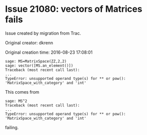 # Issue 21080: vectors of Matrices fails

Issue created by migration from Trac.

Original creator: dkrenn

Original creation time: 2016-08-23 17:08:01


```
sage: MS=MatrixSpace(ZZ,2,2)
sage: vector([MS.an_element()])
Traceback (most recent call last):
...
TypeError: unsupported operand type(s) for ** or pow(): 'MatrixSpace_with_category' and 'int'
```

This comes from

```
sage: MS^2
Traceback (most recent call last):
...
TypeError: unsupported operand type(s) for ** or pow(): 'MatrixSpace_with_category' and 'int'
```

failing.
